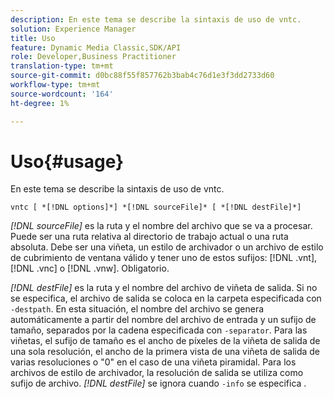 ```yaml
---
description: En este tema se describe la sintaxis de uso de vntc.
solution: Experience Manager
title: Uso
feature: Dynamic Media Classic,SDK/API
role: Developer,Business Practitioner
translation-type: tm+mt
source-git-commit: d0bc88f55f857762b3bab4c76d1e3f3dd2733d60
workflow-type: tm+mt
source-wordcount: '164'
ht-degree: 1%

---
```



# Uso{#usage}

En este tema se describe la sintaxis de uso de vntc.

`vntc [ *[!DNL options]*] *[!DNL sourceFile]* [ *[!DNL destFile]*]`

*[!DNL sourceFile]* es la ruta y el nombre del archivo que se va a procesar. Puede ser una ruta relativa al directorio de trabajo actual o una ruta absoluta. Debe ser una viñeta, un estilo de archivador o un archivo de estilo de cubrimiento de ventana válido y tener uno de estos sufijos: [!DNL .vnt], [!DNL .vnc] o [!DNL .vnw]. Obligatorio.

*[!DNL destFile]* es la ruta y el nombre del archivo de viñeta de salida. Si no se especifica, el archivo de salida se coloca en la carpeta especificada con `-destpath`. En esta situación, el nombre del archivo se genera automáticamente a partir del nombre del archivo de entrada y un sufijo de tamaño, separados por la cadena especificada con `-separator`. Para las viñetas, el sufijo de tamaño es el ancho de píxeles de la viñeta de salida de una sola resolución, el ancho de la primera vista de una viñeta de salida de varias resoluciones o &quot;0&quot; en el caso de una viñeta piramidal. Para los archivos de estilo de archivador, la resolución de salida se utiliza como sufijo de archivo. *[!DNL destFile]* se ignora cuando  `-info` se especifica .
